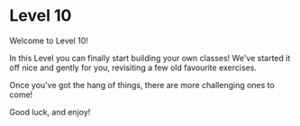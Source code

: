 # Level 10

Welcome to Level 10!

In this Level you can finally start building your own classes! We've started it off nice and gently for you, revisiting a few old favourite exercises.

Once you've got the hang of things, there are more challenging ones to come!

Good luck, and enjoy!
